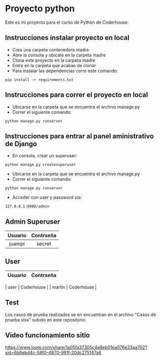 # Proyecto python
Este es mi proyecto para el curso de Python de Coderhouse.

## Instrucciones instalar proyecto en local
+ Crea una carpeta contenedora madre
+ Abre la consola y ubicate en la carpeta madre
+ Clona este proyecto en la carpeta madre
+ Entra en la carpeta que acabas de clonar
+ Para instalar las dependencias corre este comando:

```
pip install -r requirements.txt
```

## Instrucciones para correr el proyecto en local
+ Ubicarse en la carpeta que se encuentra el archivo manage.py
+ Correr el siguiente comando:
```
python manage.py runserver
```

## Instrucciones para entrar al panel aministrativo de Django
+ En consola, crear un superuser:
```
python manage.py createsuperuser
```
+ Ubicarse en la carpeta que se encuentra el archivo manage.py
+ Correr el siguiente comando:
```
python manage.py runserver
```
+ Acceder con user y password via:
```
127.0.0.1:8000/admin
```

## Admin Superuser
>
|   Usuario    |   Contrseña  |
| :----------: | :----------: |
|    juampi    |    secret    |

## User
>
|   Usuario    |   Contrseña  |
| :----------: | :----------: |

|     user     |  Coderhouse  |
|    martin    |  Coderhouse  |

## Test
Los casos de prueba realizados se en encuentran en el archivo "Casos de prueba.xlsx" subido en este repositorio.

## Video funcionamiento sitio
https://www.loom.com/share/1a05fa37305c4a8eb01ea076e23aa702?sid=6b6ebd4c-58f0-4870-991f-20dc275147a6
